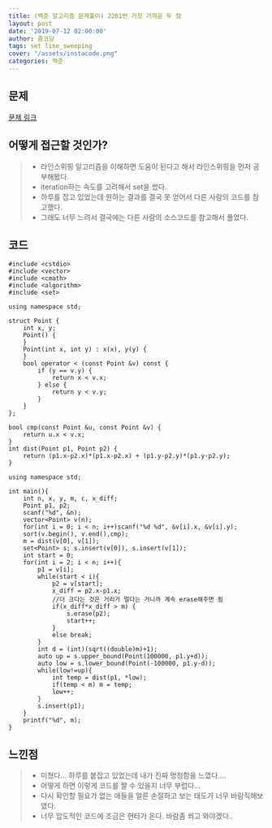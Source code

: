 ```yaml
---
title: (백준 알고리즘 문제풀이) 2261번 가장 가까운 두 점
layout: post
date: '2019-07-12 02:00:00'
author: 줌코딩
tags: set line_sweeping
cover: "/assets/instacode.png"
categories: 백준
---
```


## 문제

[문제 링크](https://www.acmicpc.net/problem/2261)

## 어떻게 접근할 것인가?

>* 라인스위핑 알고리즘을 이해하면 도움이 된다고 해서 라인스위핑을 먼저 공부해봤다. 
>* iteration하는 속도를 고려해서 set을 썼다.
>* 하루를 잡고 있었는데 원하는 결과를 결국 못 얻어서 다른 사람의 코드를 참고했다.
>* 그래도 너무 느려서 결국에는 다른 사람의 소스코드를 참고해서 풀었다.


## 코드

    #include <cstdio>
    #include <vector>
    #include <cmath>
    #include <algorithm>
    #include <set>

    using namespace std;

    struct Point {
        int x, y;
        Point() {
        }
        Point(int x, int y) : x(x), y(y) {
        }
        bool operator < (const Point &v) const {
            if (y == v.y) {
                return x < v.x;
            } else {
                return y < v.y;
            }
        }
    };

    bool cmp(const Point &u, const Point &v) {
        return u.x < v.x;
    }
    int dist(Point p1, Point p2) {
        return (p1.x-p2.x)*(p1.x-p2.x) + (p1.y-p2.y)*(p1.y-p2.y);
    }

    using namespace std;

    int main(){
        int n, x, y, m, c, x_diff;
        Point p1, p2;
        scanf("%d", &n);
        vector<Point> v(n);
        for(int i = 0; i < n; i++)scanf("%d %d", &v[i].x, &v[i].y);
        sort(v.begin(), v.end(),cmp);
        m = dist(v[0], v[1]);
        set<Point> s; s.insert(v[0]), s.insert(v[1]);
        int start = 0;
        for(int i = 2; i < n; i++){
            p1 = v[i];
            while(start < i){
                p2 = v[start];
                x_diff = p2.x-p1.x;
                //더 크다는 것은 거리가 멀다는 거니까 계속 erase해주면 됨
                if(x_diff*x_diff > m) {
                    s.erase(p2);
                    start++;
                }
                else break;
            }
            int d = (int)(sqrt((double)m)+1);
            auto up = s.upper_bound(Point(100000, p1.y+d));
            auto low = s.lower_bound(Point(-100000, p1.y-d));
            while(low!=up){
                int temp = dist(p1, *low);
                if(temp < m) m = temp;  
                low++;
            }
            s.insert(p1);
        }
        printf("%d", m);
    }

## 느낀점

>* 미쳤다... 하루를 붙잡고 있었는데 내가 진짜 멍청함을 느꼈다....
>* 어떻게 하면 이렇게 코드를 짤 수 있을지 너무 부럽다...
>* 다시 확인할 필요가 없는 애들을 얼른 손절하고 보는 태도가 너무 바람직해보였다. 
>* 너무 압도적인 코드에 조금은 현타가 온다. 바람좀 쐬고 와야겠다..
